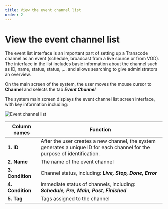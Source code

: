 ```yaml
---
title: View the event channel list
order: 2
---
```


# View the event channel list

The event list interface is an important part of setting up a Transcode channel as an event (schedule, broadcast from a live source or from VOD). The interface in the list includes basic information about the channel such as ID, name, status, status, ,... and allows searching to give administrators an overview.

On the main screen of the system, the user moves the mouse cursor to **Channel** and selects the tab _**Event Channel**_

The system main screen displays the event channel list screen interface, with key information including:

![Event channel list](/images/media-live/event-channel/event-list.png)

| Column names       | Function                                                                                                                                                                                                                                                                                                                                                                                                                                                                                                                         |
| ------------------ | -------------------------------------------------------------------------------------------------------------------------------------------------------------------------------------------------------------------------------------------------------------------------------------------------------------------------------------------------------------------------------------------------------------------------------------------------------------------------------------------------------------------------------- |
| **1. ID**          | After the user creates a new channel, the system generates a unique ID for each channel for the purpose of identification.                                                                                                                                                                                                                                                                                                                                                                                                       |
| **2. Name**        | The name of the event channel                                                                                                                                                                                                                                                                                                                                                                                                                                                                                                    |
| **3. Condition**   | Channel status, including: _**Live, Stop, Done, Error**_                                                                                                                                                                                                                                                                                                                                                                                                                                                                         |
| **4. Condition**   | Immediate status of channels, including: _**Schedule, Pre, Main, Post, Finished**_                                                                                                                                                                                                                                                                                                                                                                                                                                               |
| **5. Tag**         | Tags assigned to the channel                                                                                                                       
